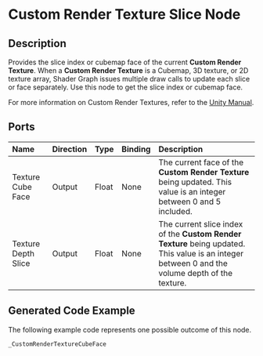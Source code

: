 # Custom Render Texture Slice Node

## Description

Provides the slice index or cubemap face of the current **Custom Render Texture**. When a **Custom Render Texture** is a Cubemap, 3D texture, or 2D texture array, Shader Graph issues multiple draw calls to update each slice or face separately. Use this node to get the slice index or cubemap face.

For more information on Custom Render Textures, refer to the [Unity Manual](https://docs.unity3d.com/Manual/class-CustomRenderTexture.html).

## Ports

| Name                | Direction           | Type      | Binding | Description                                                                                                                                     |
|:--------------------|:-------------|:----------|:---|:------------------------------------------------------------------------------------------------------------------------------------------------|
| Texture Cube Face   | Output      | Float     | None | The current face of the **Custom Render Texture** being updated. This value is an integer between 0 and 5 included.                             |
| Texture Depth Slice | Output      | Float   | None | The current slice index of the **Custom Render Texture** being updated. This value is an integer between 0 and the volume depth of the texture. |

## Generated Code Example

The following example code represents one possible outcome of this node.

```
_CustomRenderTextureCubeFace
```